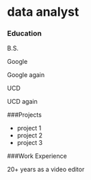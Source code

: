 # data analyst


### Education

B.S.

Google

Google again

UCD

UCD again


###Projects

- project 1
- project 2
- project 3


###Work Experience

20+ years as a video editor
